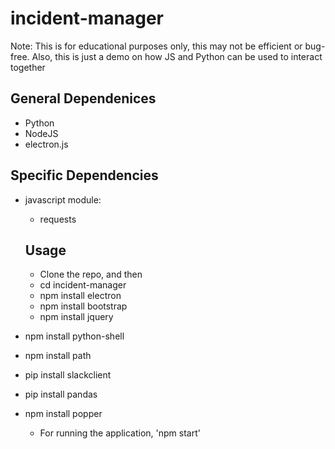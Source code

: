 # incident-manager

Note: This is for educational purposes only, this may not be efficient or bug-free. Also, this is just a demo on how
JS and Python can be used to interact together

## General Dependenices
  * Python
  * NodeJS
  * electron.js
 
## Specific Dependencies
  * javascript module:
    * requests
    
    ## Usage
    * Clone the repo, and then
	* cd incident-manager
	* npm install electron
	* npm install bootstrap
	* npm install jquery
  * npm install python-shell
  * npm install path
  * pip install slackclient
  * pip install pandas
  * npm install popper
	
	* For running the application, 	'npm start'
